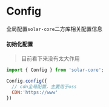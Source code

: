 # Config

全局配置`solar-core`二方库相关配置信息

#### 初始化配置

> 目前看下来没有太大作用

```js
import { Config } from 'solar-core';

Config.config({
  // cdn全局配置，主要用于oss
  CDN:'https://www'
})

```